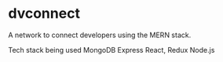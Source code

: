 # dvconnect

A network to connect developers using the MERN stack.

Tech stack being used
MongoDB
Express
React, Redux
Node.js
